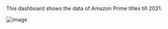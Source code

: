 This dashboard shows the data of Amazon Prime titles till 2021. 

![image](https://github.com/user-attachments/assets/9616e835-46ca-477d-8d9d-560f739f676a)
